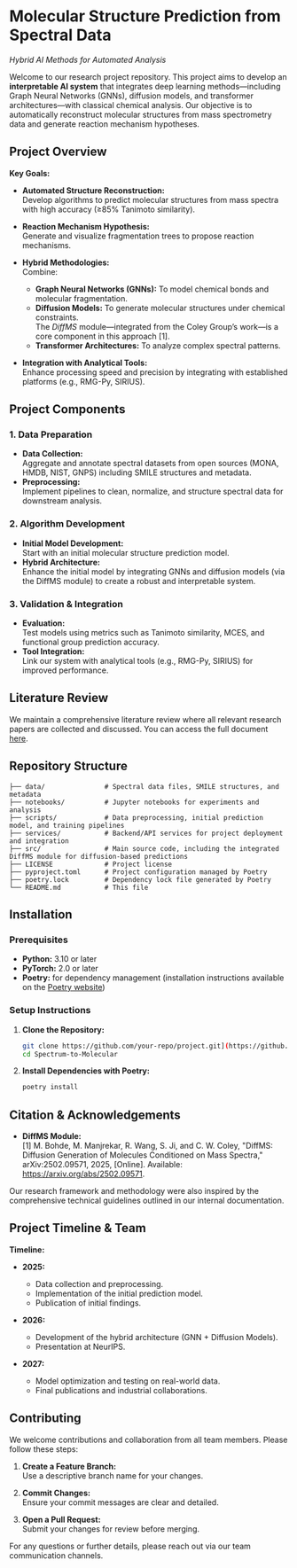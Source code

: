 # Molecular Structure Prediction from Spectral Data  
*Hybrid AI Methods for Automated Analysis*

Welcome to our research project repository. This project aims to develop an **interpretable AI system** that integrates deep learning methods—including Graph Neural Networks (GNNs), diffusion models, and transformer architectures—with classical chemical analysis. Our objective is to automatically reconstruct molecular structures from mass spectrometry data and generate reaction mechanism hypotheses.

## Project Overview

**Key Goals:**

- **Automated Structure Reconstruction:**  
  Develop algorithms to predict molecular structures from mass spectra with high accuracy (≥85% Tanimoto similarity).

- **Reaction Mechanism Hypothesis:**  
  Generate and visualize fragmentation trees to propose reaction mechanisms.

- **Hybrid Methodologies:**  
  Combine:
  - **Graph Neural Networks (GNNs):** To model chemical bonds and molecular fragmentation.
  - **Diffusion Models:** To generate molecular structures under chemical constraints.  
    The *DiffMS* module—integrated from the Coley Group’s work—is a core component in this approach [1].
  - **Transformer Architectures:** To analyze complex spectral patterns.

- **Integration with Analytical Tools:**  
  Enhance processing speed and precision by integrating with established platforms (e.g., RMG-Py, SIRIUS).

## Project Components

### 1. Data Preparation  
- **Data Collection:**  
  Aggregate and annotate spectral datasets from open sources (MONA, HMDB, NIST, GNPS) including SMILE structures and metadata.  
- **Preprocessing:**  
  Implement pipelines to clean, normalize, and structure spectral data for downstream analysis.

### 2. Algorithm Development  
- **Initial Model Development:**  
  Start with an initial molecular structure prediction model.  
- **Hybrid Architecture:**  
  Enhance the initial model by integrating GNNs and diffusion models (via the DiffMS module) to create a robust and interpretable system.

### 3. Validation & Integration  
- **Evaluation:**  
  Test models using metrics such as Tanimoto similarity, MCES, and functional group prediction accuracy.
- **Tool Integration:**  
  Link our system with analytical tools (e.g., RMG-Py, SIRIUS) for improved performance.

## Literature Review

We maintain a comprehensive literature review where all relevant research papers are collected and discussed. You can access the full document [here](https://docs.google.com/document/d/1_v_1drTmpsYIzIAhz48yNV_ucPfhLEJYD8sfS7xAWLM/edit?tab=t.0#heading=h.4sb3482urv5).

## Repository Structure

```
├── data/               # Spectral data files, SMILE structures, and metadata
├── notebooks/          # Jupyter notebooks for experiments and analysis
├── scripts/            # Data preprocessing, initial prediction model, and training pipelines
├── services/           # Backend/API services for project deployment and integration
├── src/                # Main source code, including the integrated DiffMS module for diffusion-based predictions
├── LICENSE             # Project license
├── pyproject.toml      # Project configuration managed by Poetry
├── poetry.lock         # Dependency lock file generated by Poetry
└── README.md           # This file
```


## Installation

### Prerequisites

- **Python:** 3.10 or later  
- **PyTorch:** 2.0 or later  
- **Poetry:** for dependency management (installation instructions available on the [Poetry website](https://python-poetry.org/))

### Setup Instructions

1. **Clone the Repository:**

   ```bash
   git clone https://github.com/your-repo/project.git](https://github.com/IVproger/Spectrum-to-Molecular.git
   cd Spectrum-to-Molecular
   ```

2. **Install Dependencies with Poetry:**

   ```bash
   poetry install
   ```

## Citation & Acknowledgements

- **DiffMS Module:**  
  [1] M. Bohde, M. Manjrekar, R. Wang, S. Ji, and C. W. Coley, "DiffMS: Diffusion Generation of Molecules Conditioned on Mass Spectra," arXiv:2502.09571, 2025, [Online]. Available: https://arxiv.org/abs/2502.09571.

Our research framework and methodology were also inspired by the comprehensive technical guidelines outlined in our internal documentation.

## Project Timeline & Team

**Timeline:**

- **2025:**  
  - Data collection and preprocessing.  
  - Implementation of the initial prediction model.  
  - Publication of initial findings.

- **2026:**  
  - Development of the hybrid architecture (GNN + Diffusion Models).  
  - Presentation at NeurIPS.

- **2027:**  
  - Model optimization and testing on real-world data.  
  - Final publications and industrial collaborations.

## Contributing

We welcome contributions and collaboration from all team members. Please follow these steps:

1. **Create a Feature Branch:**  
   Use a descriptive branch name for your changes.
   
2. **Commit Changes:**  
   Ensure your commit messages are clear and detailed.

3. **Open a Pull Request:**  
   Submit your changes for review before merging.

For any questions or further details, please reach out via our team communication channels.

